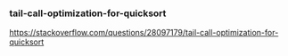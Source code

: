 
### tail-call-optimization-for-quicksort

https://stackoverflow.com/questions/28097179/tail-call-optimization-for-quicksort